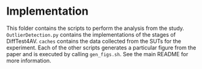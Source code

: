 # Implementation
This folder contains the scripts to perform the analysis from the study. `OutlierDetection.py` contains the implementations of the stages of DiffTest4AV. `caches` contains the data collected from the SUTs for the experiment. Each of the other scripts generates a particular figure from the paper and is executed by calling `gen_figs.sh`. See the main README for more information.
